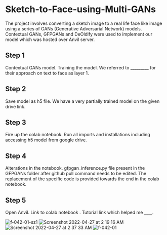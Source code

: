 # Sketch-to-Face-using-Multi-GANs

The project involves converting a sketch image to a real life face like image using a series of GANs (Generative Adversarial Network) models. 
Contextual GANs, GFPGANs and DeOldify were used to implement our model which was hosted over Anvil server. 

## Step 1

Contextual GANs model. Training the model. We referred to _________ for their approach on text to face as layer 1. 

## Step 2

Save model as h5 file. We have a very partially trained model on the given drive link. 

## Step 3

Fire up the colab notebook. Run all imports and installations including accessing h5 model from google drive.

## Step 4

Alterations in the notebook. gfpgan_inference.py file present in the GFPGANs folder after github pull command needs to be edited. The replacement of the specific code is provided towards the end in the colab notebook. 

## Step 5

Open Anvil. Link to colab notebook . Tutorial link which helped me ____. 

![f-042-01-sz1](https://user-images.githubusercontent.com/50074241/165392007-a899b570-127c-4158-a1dc-2b3e488998d5.jpg)
![Screenshot 2022-04-27 at 2 19 16 AM](https://user-images.githubusercontent.com/50074241/165392042-93ffca27-dceb-4ca6-ae99-2c04d9942f0b.png)
![Screenshot 2022-04-27 at 2 37 33 AM](https://user-images.githubusercontent.com/50074241/165392609-4aa9aece-9251-4450-a5d8-12e3873bdb6d.png)
![f-042-01](https://user-images.githubusercontent.com/50074241/165392077-2afc0b5d-d3f4-40ce-98bb-f3a639334e5f.jpg)
